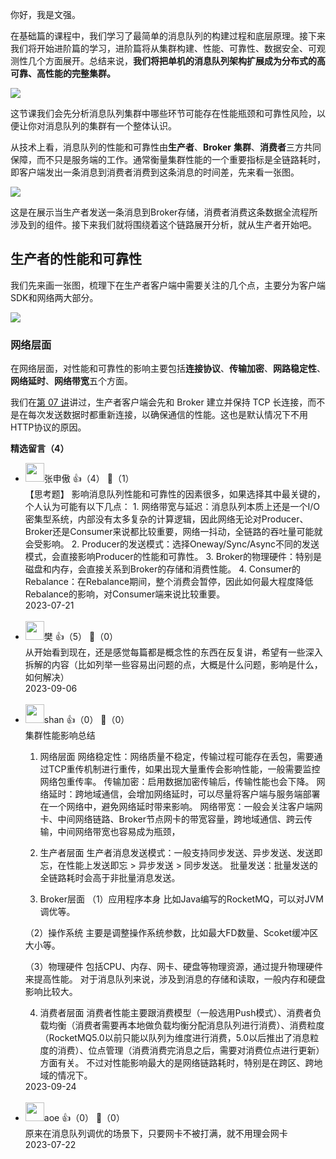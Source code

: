 你好，我是文强。

在基础篇的课程中，我们学习了最简单的消息队列的构建过程和底层原理。接下来我们将开始进阶篇的学习，进阶篇将从集群构建、性能、可靠性、数据安全、可观测性几个方面展开。总结来说，**我们将把单机的消息队列架构扩展成为分布式的高可靠、高性能的完整集群。**

![](https://static001.geekbang.org/resource/image/d9/70/d9a28a4716af2f6087a7a99b84af1270.jpg?wh=10666x6000)

这节课我们会先分析消息队列集群中哪些环节可能存在性能瓶颈和可靠性风险，以便让你对消息队列的集群有一个整体认识。

从技术上看，消息队列的性能和可靠性由**生产者**、**Broker** **集群**、**消费者**三方共同保障，而不只是服务端的工作。通常衡量集群性能的一个重要指标是全链路耗时，即客户端发出一条消息到消费者消费到这条消息的时间差，先来看一张图。

![](https://static001.geekbang.org/resource/image/0b/4b/0b4d49ba0594f57f0760a7ee5b688d4b.jpg?wh=10666x3519)

这是在展示当生产者发送一条消息到Broker存储，消费者消费这条数据全流程所涉及到的组件。接下来我们就将围绕着这个链路展开分析，就从生产者开始吧。

## 生产者的性能和可靠性

我们先来画一张图，梳理下在生产者客户端中需要关注的几个点，主要分为客户端SDK和网络两大部分。

![](https://static001.geekbang.org/resource/image/81/32/8153ee8a8877affd9db7781b08de0632.jpg?wh=10666x3098)

### 网络层面

在网络层面，对性能和可靠性的影响主要包括**连接协议**、**传输加密**、**网路稳定性**、**网络延时**、**网络带宽**五个方面。

我们在[第 07 讲](https://time.geekbang.org/column/article/672868)讲过，生产者客户端会先和 Broker 建立并保持 TCP 长连接，而不是在每次发送数据时都重新连接，以确保通信的性能。这也是默认情况下不用HTTP协议的原因。
<div><strong>精选留言（4）</strong></div><ul>
<li><img src="https://static001.geekbang.org/account/avatar/00/12/0a/a4/828a431f.jpg" width="30px"><span>张申傲</span> 👍（4） 💬（1）<div>【思考题】
影响消息队列性能和可靠性的因素很多，如果选择其中最关键的，个人认为可能有以下几点：
1. 网络带宽与延迟：消息队列本质上还是一个I&#47;O密集型系统，内部没有太多复杂的计算逻辑，因此网络无论对Producer、Broker还是Consumer来说都比较重要，网络一抖动，全链路的吞吐量可能就会受影响。
2. Producer的发送模式：选择Oneway&#47;Sync&#47;Async不同的发送模式，会直接影响Producer的性能和可靠性。
3. Broker的物理硬件：特别是磁盘和内存，会直接关系到Broker的存储和消费性能。
4. Consumer的Rebalance：在Rebalance期间，整个消费会暂停，因此如何最大程度降低Rebalance的影响，对Consumer端来说比较重要。</div>2023-07-21</li><br/><li><img src="https://static001.geekbang.org/account/avatar/00/20/a2/b5/ccc039cb.jpg" width="30px"><span>樊</span> 👍（5） 💬（0）<div>从开始看到现在，还是感觉每篇都是概念性的东西在反复讲，希望有一些深入拆解的内容（比如列举一些容易出问题的点，大概是什么问题，影响是什么，如何解决）</div>2023-09-06</li><br/><li><img src="https://static001.geekbang.org/account/avatar/00/14/28/43/5062a59b.jpg" width="30px"><span>shan</span> 👍（0） 💬（0）<div>集群性能影响总结

1. 网络层面
网络稳定性：网络质量不稳定，传输过程可能存在丢包，需要通过TCP重传机制进行重传，如果出现大量重传会影响性能，一般需要监控网络包重传率。
传输加密：启用数据加密传输后，传输性能也会下降。
网络延时：跨地域通信，会增加网络延时，可以尽量将客户端与服务端部署在一个网络中，避免网络延时带来影响。
网络带宽：一般会关注客户端网卡、中间网络链路、Broker节点网卡的带宽容量，跨地域通信、跨云传输，中间网络带宽也容易成为瓶颈，

2. 生产者层面
生产者消息发送模式：一般支持同步发送、异步发送、发送即忘，在性能上发送即忘 &gt; 异步发送 &gt; 同步发送。
批量发送：批量发送的全链路耗时会高于非批量消息发送。

3. Broker层面
（1）应用程序本身
比如Java编写的RocketMQ，可以对JVM调优等。

（2）操作系统
主要是调整操作系统参数，比如最大FD数量、Scoket缓冲区大小等。

（3）物理硬件
包括CPU、内存、网卡、硬盘等物理资源，通过提升物理硬件来提高性能。
对于消息队列来说，涉及到消息的存储和读取，一般内存和硬盘影响比较大。

4. 消费者层面
消费者性能主要跟消费模型（一般选用Push模式）、消费者负载均衡（消费者需要再本地做负载均衡分配消息队列进行消费）、消费粒度（RocketMQ5.0以前只能以队列为维度进行消费，5.0以后推出了消息粒度的消费）、位点管理（消费消费完消息之后，需要对消费位点进行更新）方面有关。
不过对性能影响最大的是网络链路耗时，特别是在跨区、跨地域的情况下。</div>2023-09-24</li><br/><li><img src="https://static001.geekbang.org/account/avatar/00/11/1d/de/62bfa83f.jpg" width="30px"><span>aoe</span> 👍（0） 💬（0）<div>原来在消息队列调优的场景下，只要网卡不被打满，就不用理会网卡</div>2023-07-22</li><br/>
</ul>
